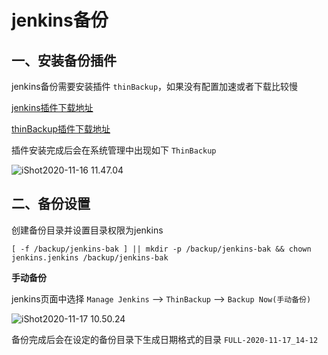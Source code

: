 # jenkins备份

## 一、安装备份插件 

jenkins备份需要安装插件 `thinBackup`，如果没有配置加速或者下载比较慢

[jenkins插件下载地址](http://updates.jenkins-ci.org/download/plugins/)

[thinBackup插件下载地址](http://updates.jenkins-ci.org/download/plugins/thinBackup/)



插件安装完成后会在系统管理中出现如下 `ThinBackup`

![iShot2020-11-16 11.47.04](https://gitea.pptfz.cn/pptfz/picgo-images/raw/branch/master/img/iShot2020-11-16%2011.47.04.png)





## 二、备份设置

创建备份目录并设置目录权限为jenkins

```shell
[ -f /backup/jenkins-bak ] || mkdir -p /backup/jenkins-bak && chown jenkins.jenkins /backup/jenkins-bak
```



**手动备份**

jenkins页面中选择 `Manage Jenkins` --> `ThinBackup` --> `Backup Now(手动备份)`

![iShot2020-11-17 10.50.24](https://gitea.pptfz.cn/pptfz/picgo-images/raw/branch/master/img/iShot2020-11-17%2010.50.24.png)



 

备份完成后会在设定的备份目录下生成日期格式的目录 `FULL-2020-11-17_14-12`

